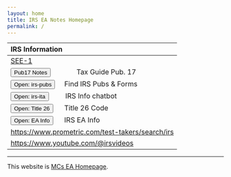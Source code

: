 ```yaml
---
layout: home
title: IRS EA Notes Homepage
permalink: /
---
```


<script>
function button1() { window.open("https://www.irs.gov/tax-professionals/enrolled-agents"); }
function button2() { window.open("https://www.irs.gov/forms-pubs"); }
function button3() { window.open("https://www.irs.gov/help/ita"); }
function button4() { window.open("https://www.govinfo.gov/content/pkg/USCODE-2021-title26/html/USCODE-2021-title26-subtitleA-chap1-subchapN.htm"); }
function button5() { window.open("https://www.irs.gov/pub/irs-pdf/p17.pdf"); }
</script>

| **IRS Information** |
|:-|
|[SEE-1](_pages/002-hock-domain1)|
| <button onclick="button5()">Pub17 Notes</button> &nbsp;&nbsp;&nbsp;&nbsp;&nbsp;&nbsp;&nbsp;&nbsp;&nbsp;&nbsp;&nbsp;&nbsp;&nbsp;Tax Guide Pub. 17 |
| <button onclick="button2()">Open: irs-pubs</button> &nbsp;&nbsp;&nbsp; Find IRS Pubs & Forms|
| <button onclick="button3()">Open: irs-ita</button> &nbsp;&nbsp;&nbsp;&nbsp;&nbsp;&nbsp;&nbsp;&nbsp;IRS Info chatbot|
| <button onclick="button4()">Open: Title 26</button> &nbsp;&nbsp;&nbsp;&nbsp;&nbsp;Title 26 Code |
| <button onclick="button1()">Open: EA Info</button> &nbsp;&nbsp;&nbsp;&nbsp;&nbsp;IRS EA Info |
|https://www.prometric.com/test-takers/search/irs|
|https://www.youtube.com/@irsvideos|

---

This website is [MCs EA Homepage](https://mcc-us.github.io/ea/).